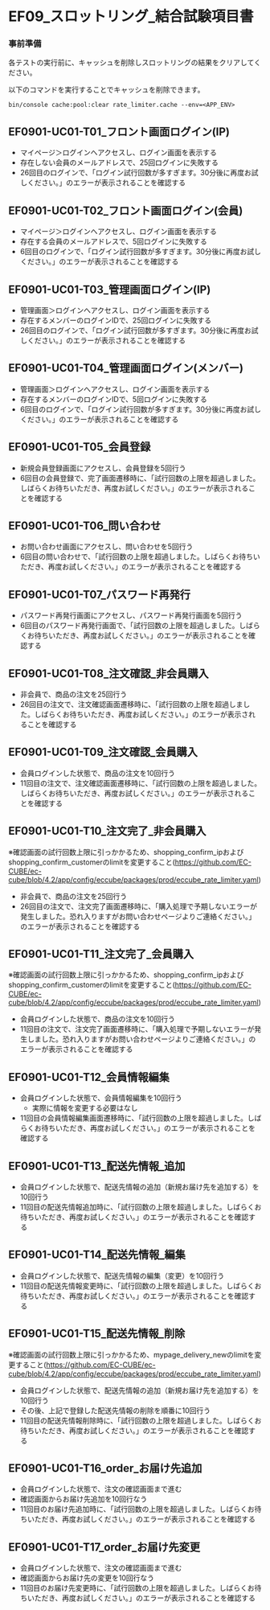 # EF09_スロットリング_結合試験項目書

### 事前準備

各テストの実行前に、キャッシュを削除しスロットリングの結果をクリアしてください。

以下のコマンドを実行することでキャッシュを削除できます。

```
bin/console cache:pool:clear rate_limiter.cache --env=<APP_ENV>
```

## EF0901-UC01-T01_フロント画面ログイン(IP)

- マイページ＞ログインへアクセスし、ログイン画面を表示する
- 存在しない会員のメールアドレスで、25回ログインに失敗する
- 26回目のログインで、「ログイン試行回数が多すぎます。30分後に再度お試しください。」のエラーが表示されることを確認する

## EF0901-UC01-T02_フロント画面ログイン(会員)

- マイページ＞ログインへアクセスし、ログイン画面を表示する
- 存在する会員のメールアドレスで、5回ログインに失敗する
- 6回目のログインで、「ログイン試行回数が多すぎます。30分後に再度お試しください。」のエラーが表示されることを確認する

## EF0901-UC01-T03_管理画面ログイン(IP)

- 管理画面＞ログインへアクセスし、ログイン画面を表示する
- 存在するメンバーのログインIDで、25回ログインに失敗する
- 26回目のログインで、「ログイン試行回数が多すぎます。30分後に再度お試しください。」のエラーが表示されることを確認する

## EF0901-UC01-T04_管理画面ログイン(メンバー)

- 管理画面＞ログインへアクセスし、ログイン画面を表示する
- 存在するメンバーのログインIDで、5回ログインに失敗する
- 6回目のログインで、「ログイン試行回数が多すぎます。30分後に再度お試しください。」のエラーが表示されることを確認する

## EF0901-UC01-T05_会員登録

- 新規会員登録画面にアクセスし、会員登録を5回行う
- 6回目の会員登録で、完了画面遷移時に、「試行回数の上限を超過しました。しばらくお待ちいただき、再度お試しください。」のエラーが表示されることを確認する

## EF0901-UC01-T06_問い合わせ

- お問い合わせ画面にアクセスし、問い合わせを5回行う
- 6回目の問い合わせで、「試行回数の上限を超過しました。しばらくお待ちいただき、再度お試しください。」のエラーが表示されることを確認する

## EF0901-UC01-T07_パスワード再発行

- パスワード再発行画面にアクセスし、パスワード再発行画面を5回行う
- 6回目のパスワード再発行画面で、「試行回数の上限を超過しました。しばらくお待ちいただき、再度お試しください。」のエラーが表示されることを確認する

## EF0901-UC01-T08_注文確認_非会員購入

- 非会員で、商品の注文を25回行う
- 26回目の注文で、注文確認画面遷移時に、「試行回数の上限を超過しました。しばらくお待ちいただき、再度お試しください。」のエラーが表示されることを確認する

## EF0901-UC01-T09_注文確認_会員購入

- 会員ログインした状態で、商品の注文を10回行う
- 11回目の注文で、注文確認画面遷移時に、「試行回数の上限を超過しました。しばらくお待ちいただき、再度お試しください。」のエラーが表示されることを確認する

## EF0901-UC01-T10_注文完了_非会員購入

※確認画面の試行回数上限に引っかかるため、shopping_confirm_ipおよびshopping_confirm_customerのlimitを変更すること(https://github.com/EC-CUBE/ec-cube/blob/4.2/app/config/eccube/packages/prod/eccube_rate_limiter.yaml)

- 非会員で、商品の注文を25回行う
- 26回目の注文で、注文完了画面遷移時に、「購入処理で予期しないエラーが発生しました。恐れ入りますがお問い合わせページよりご連絡ください。」のエラーが表示されることを確認する

## EF0901-UC01-T11_注文完了_会員購入

※確認画面の試行回数上限に引っかかるため、shopping_confirm_ipおよびshopping_confirm_customerのlimitを変更すること(https://github.com/EC-CUBE/ec-cube/blob/4.2/app/config/eccube/packages/prod/eccube_rate_limiter.yaml)

- 会員ログインした状態で、商品の注文を10回行う
- 11回目の注文で、注文完了画面遷移時に、「購入処理で予期しないエラーが発生しました。恐れ入りますがお問い合わせページよりご連絡ください。」のエラーが表示されることを確認する

## EF0901-UC01-T12_会員情報編集

- 会員ログインした状態で、会員情報編集を10回行う
    - 実際に情報を変更する必要はなし
- 11回目の会員情報編集画面遷移時に、「試行回数の上限を超過しました。しばらくお待ちいただき、再度お試しください。」のエラーが表示されることを確認する

## EF0901-UC01-T13_配送先情報_追加

- 会員ログインした状態で、配送先情報の追加（新規お届け先を追加する）を10回行う
- 11回目の配送先情報追加時に、「試行回数の上限を超過しました。しばらくお待ちいただき、再度お試しください。」のエラーが表示されることを確認する

## EF0901-UC01-T14_配送先情報_編集

- 会員ログインした状態で、配送先情報の編集（変更）を10回行う
- 11回目の配送先情報変更時に、「試行回数の上限を超過しました。しばらくお待ちいただき、再度お試しください。」のエラーが表示されることを確認する

## EF0901-UC01-T15_配送先情報_削除

※確認画面の試行回数上限に引っかかるため、mypage_delivery_newのlimitを変更すること(https://github.com/EC-CUBE/ec-cube/blob/4.2/app/config/eccube/packages/prod/eccube_rate_limiter.yaml)

- 会員ログインした状態で、配送先情報の追加（新規お届け先を追加する）を10回行う
- その後、上記で登録した配送先情報の削除を順番に10回行う
- 11回目の配送先情報削除時に、「試行回数の上限を超過しました。しばらくお待ちいただき、再度お試しください。」のエラーが表示されることを確認する

## EF0901-UC01-T16_order_お届け先追加

- 会員ログインした状態で、注文の確認画面まで進む
- 確認画面からお届け先追加を10回行なう
- 11回目のお届け先追加時に、「試行回数の上限を超過しました。しばらくお待ちいただき、再度お試しください。」のエラーが表示されることを確認する

## EF0901-UC01-T17_order_お届け先変更

- 会員ログインした状態で、注文の確認画面まで進む
- 確認画面からお届け先の変更を10回行なう
- 11回目のお届け先変更時に、「試行回数の上限を超過しました。しばらくお待ちいただき、再度お試しください。」のエラーが表示されることを確認する
